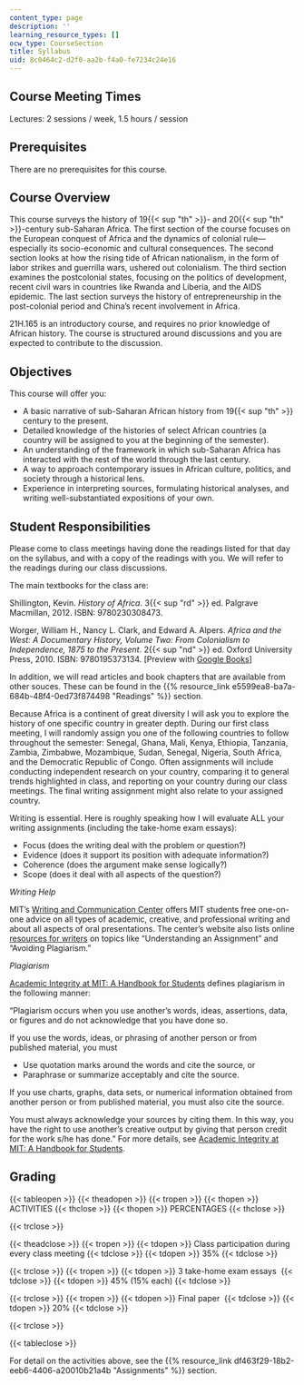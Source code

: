```yaml
---
content_type: page
description: ''
learning_resource_types: []
ocw_type: CourseSection
title: Syllabus
uid: 8c0464c2-d2f0-aa2b-f4a0-fe7234c24e16
---
```


Course Meeting Times
--------------------

Lectures: 2 sessions / week, 1.5 hours / session

Prerequisites
-------------

There are no prerequisites for this course.

Course Overview
---------------

This course surveys the history of 19{{< sup "th" >}}\- and 20{{< sup "th" >}}\-century sub-Saharan Africa. The first section of the course focuses on the European conquest of Africa and the dynamics of colonial rule—especially its socio-economic and cultural consequences. The second section looks at how the rising tide of African nationalism, in the form of labor strikes and guerrilla wars, ushered out colonialism. The third section examines the postcolonial states, focusing on the politics of development, recent civil wars in countries like Rwanda and Liberia, and the AIDS epidemic. The last section surveys the history of entrepreneurship in the post-colonial period and China’s recent involvement in Africa.

21H.165 is an introductory course, and requires no prior knowledge of African history. The course is structured around discussions and you are expected to contribute to the discussion.

Objectives
----------

This course will offer you:

*   A basic narrative of sub-Saharan African history from 19{{< sup "th" >}} century to the present.
*   Detailed knowledge of the histories of select African countries (a country will be assigned to you at the beginning of the semester).
*   An understanding of the framework in which sub-Saharan Africa has interacted with the rest of the world through the last century.
*   A way to approach contemporary issues in African culture, politics, and society through a historical lens.
*   Experience in interpreting sources, formulating historical analyses, and writing well-substantiated expositions of your own.

Student Responsibilities
------------------------

Please come to class meetings having done the readings listed for that day on the syllabus, and with a copy of the readings with you. We will refer to the readings during our class discussions.

The main textbooks for the class are:

Shillington, Kevin. _History of Africa_. 3{{< sup "rd" >}} ed. Palgrave Macmillan, 2012. ISBN: 9780230308473. 

Worger, William H., Nancy L. Clark, and Edward A. Alpers. _Africa and the West: A Documentary History, Volume Two: From Colonialism to Independence, 1875 to the Present_. 2{{< sup "nd" >}} ed. Oxford University Press, 2010. ISBN: 9780195373134. \[Preview with [Google Books](https://books.google.com/books?id=8TXRCwAAQBAJ&pg=PAfrontcover#v=onepage&q&f=false)\]

In addition, we will read articles and book chapters that are available from other souces. These can be found in the {{% resource_link e5599ea8-ba7a-684b-48f4-0ed73f874498 "Readings" %}} section.

Because Africa is a continent of great diversity I will ask you to explore the history of one specific country in greater depth. During our first class meeting, I will randomly assign you one of the following countries to follow throughout the semester: Senegal, Ghana, Mali, Kenya, Ethiopia, Tanzania, Zambia, Zimbabwe, Mozambique, Sudan, Senegal, Nigeria, South Africa, and the Democratic Republic of Congo. Often assignments will include conducting independent research on your country, comparing it to general trends highlighted in class, and reporting on your country during our class meetings. The final writing assignment might also relate to your assigned country.

Writing is essential. Here is roughly speaking how I will evaluate ALL your writing assignments (including the take-home exam essays):

*   Focus (does the writing deal with the problem or question?)
*   Evidence (does it support its position with adequate information?)
*   Coherence (does the argument make sense logically?)
*   Scope (does it deal with all aspects of the question?)

_Writing Help_

MIT’s [Writing and Communication Center](https://cmsw.mit.edu/writing-and-communication-center/) offers MIT students free one-on-one advice on all types of academic, creative, and professional writing and about all aspects of oral presentations. The center’s website also lists online [resources for writers](https://cmsw.mit.edu/writing-and-communication-center/resources/writers/) on topics like “Understanding an Assignment” and “Avoiding Plagiarism.”

_Plagiarism_

[Academic Integrity at MIT: A Handbook for Students](http://integrity.mit.edu/handbook/what-plagiarism) defines plagiarism in the following manner: 

“Plagiarism occurs when you use another’s words, ideas, assertions, data, or figures and do not acknowledge that you have done so.

If you use the words, ideas, or phrasing of another person or from published material, you must

*   Use quotation marks around the words and cite the source, or
*   Paraphrase or summarize acceptably and cite the source.

If you use charts, graphs, data sets, or numerical information obtained from another person or from published material, you must also cite the source.

You must always acknowledge your sources by citing them. In this way, you have the right to use another’s creative output by giving that person credit for the work s/he has done.” For more details, see [Academic Integrity at MIT: A Handbook for Students](http://integrity.mit.edu/).

Grading
-------

{{< tableopen >}}
{{< theadopen >}}
{{< tropen >}}
{{< thopen >}}
ACTIVITIES
{{< thclose >}}
{{< thopen >}}
PERCENTAGES
{{< thclose >}}

{{< trclose >}}

{{< theadclose >}}
{{< tropen >}}
{{< tdopen >}}
Class participation during every class meeting
{{< tdclose >}}
{{< tdopen >}}
35%
{{< tdclose >}}

{{< trclose >}}
{{< tropen >}}
{{< tdopen >}}
3 take-home exam essays 
{{< tdclose >}}
{{< tdopen >}}
45% (15% each)
{{< tdclose >}}

{{< trclose >}}
{{< tropen >}}
{{< tdopen >}}
Final paper 
{{< tdclose >}}
{{< tdopen >}}
20%
{{< tdclose >}}

{{< trclose >}}

{{< tableclose >}}

For detail on the activities above, see the {{% resource_link df463f29-18b2-eeb6-4406-a20010b21a4b "Assignments" %}} section.